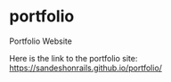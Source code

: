 # portfolio
Portfolio Website

Here is the link to the portfolio site: https://sandeshonrails.github.io/portfolio/
